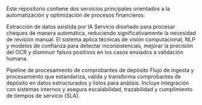 Este repositorio contiene dos servicios principales orientados a la automatización y optimización de procesos financieros:

Extracción de datos asistida por IA
Servicio diseñado para procesar cheques de manera automática, reduciendo significativamente la necesidad de revisión manual. El sistema aplica técnicas de visión computacional, NLP y modelos de confianza para detectar inconsistencias, mejorar la precisión del OCR y disminuir falsos positivos en los casos enviados a validación humana.

Pipeline de procesamiento de comprobantes de depósito
Flujo de ingesta y procesamiento que estandariza, valida y transforma comprobantes de depósito en datos estructurados y listos para análisis. Incluye integración con sistemas internos y asegura escalabilidad, trazabilidad y cumplimiento de tiempos de servicio (SLA).
